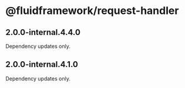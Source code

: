 # @fluidframework/request-handler

## 2.0.0-internal.4.4.0

Dependency updates only.

## 2.0.0-internal.4.1.0

Dependency updates only.
